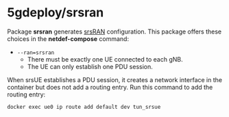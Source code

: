 # 5gdeploy/srsran

Package **srsran** generates [srsRAN](https://docs.srsran.com/projects/project/en/latest/tutorials/source/srsUE/source/index.html) configuration.
This package offers these choices in the **netdef-compose** command:

* `--ran=srsran`
  * There must be exactly one UE connected to each gNB.
  * The UE can only establish one PDU session.

When srsUE establishes a PDU session, it creates a network interface in the container but does not add a routing entry.
Run this command to add the routing entry:

```bash
docker exec ue0 ip route add default dev tun_srsue
```
